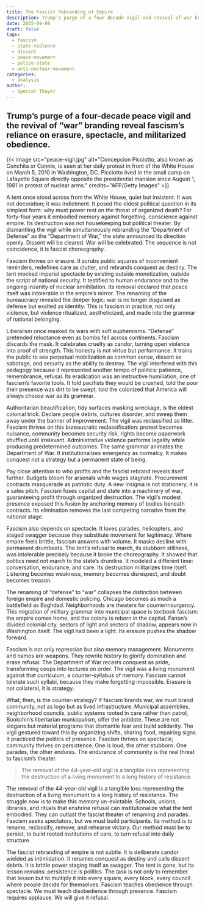```yaml
---
title: The Fascist Rebranding of Empire
description: Trump’s purge of a four decade vigil and revival of war branding reveal power’s need for erasure and spectacle.
date: 2025-09-08
draft: false
tags:
  - fascism
  - state-violence
  - dissent
  - peace-movement
  - police-state
  - anti-nuclear-movement
categories:
  - analysis
author:
  - Spencer Thayer
---
```

## Trump’s purge of a four-decade peace vigil and the revival of “war” branding reveal fascism’s reliance on erasure, spectacle, and militarized obedience.

{{< image src="peace-vigil.jpg" alt="Concepcion Picciotto, also known as Conchita or Connie, is seen at her daily protest in front of the White House on March 5, 2010 in Washington, DC. Picciotto lived in the small camp on Lafayette Square directly opposite the presidential mansion since August 1, 1981 in protest of nuclear arms."
credits="AFP/Getty Images" >}}

A tent once stood across from the White House, quiet but insistent. It was not decoration; it was indictment. It posed the oldest political question in its simplest form: why must power rest on the threat of organized death? For forty-four years it embodied memory against forgetting, conscience against empire. Its destruction was not housekeeping but political theater. By dismantling the vigil while simultaneously rebranding the “Department of Defense” as the “Department of War,” the state announced its direction openly. Dissent will be cleared. War will be celebrated. The sequence is not coincidence,  it is fascist choreography.

Fascism thrives on erasure. It scrubs public squares of inconvenient reminders, redefines care as clutter, and rebrands conquest as destiny. The tent mocked imperial spectacle by existing outside monetization, outside the script of national security. It testified to human endurance and to the ongoing insanity of nuclear annihilation. Its removal declared that peace itself was intolerable in the empire’s mirror. The renaming of the bureaucracy revealed the deeper logic: war is no longer disguised as defense but exalted as identity. This is fascism in practice, not only violence, but violence ritualized, aestheticized, and made into the grammar of national belonging.

Liberalism once masked its wars with soft euphemisms. “Defense” pretended reluctance even as bombs fell across continents. Fascism discards the mask. It celebrates cruelty as candor, turning open violence into proof of strength. This honesty is not virtue but performance. It trains the public to see perpetual mobilization as common sense, dissent as sabotage, and security as the ability to destroy. The vigil interfered with this pedagogy because it represented another tempo of politics: patience, remembrance, refusal. Its eradication was an instructive humiliation, one of fascism’s favorite tools. It told pacifists they would be crushed, told the poor their presence was dirt to be swept, told the colonized that America will always choose war as its grammar.

Authoritarian beautification, tidy surfaces masking wreckage, is the oldest colonial trick. Declare people debris, cultures disorder, and sweep them away under the banner of improvement. The vigil was reclassified as litter. Fascism thrives on this bureaucratic reclassification: protest becomes nuisance, community becomes security risk, rights become paperwork shuffled until irrelevant. Administrative violence performs legality while producing predetermined outcomes. The same grammar animates the Department of War. It institutionalizes emergency as normalcy. It makes conquest not a strategy but a permanent state of being.

Pay close attention to who profits and the fascist rebrand reveals itself further. Budgets bloom for arsenals while wages stagnate. Procurement contracts masquerade as patriotic duty. A new insignia is not stationery, it is a sales pitch. Fascism fuses capital and state into a machinery of war, guaranteeing profit through organized destruction. The vigil’s modest presence exposed this fusion by anchoring memory of bodies beneath contracts. Its elimination removes the last competing narrative from the national stage.

Fascism also depends on spectacle. It loves parades, helicopters, and staged swagger because they substitute movement for legitimacy. Where empire feels brittle, fascism answers with volume. It masks decline with permanent drumbeats. The tent’s refusal to march, its stubborn stillness, was intolerable precisely because it broke the choreography. It showed that politics need not march to the state’s drumline. It modeled a different time: conversation, endurance, and care. Its destruction militarizes time itself. Listening becomes weakness, memory becomes disrespect, and doubt becomes treason.

The renaming of “defense” to “war” collapses the distinction between foreign empire and domestic policing. Chicago becomes as much a battlefield as Baghdad. Neighborhoods are theaters for counterinsurgency. This migration of military grammar into municipal space is textbook fascism: the empire comes home, and the colony is reborn in the capital. Fanon’s divided colonial city, sectors of light and sectors of shadow, appears now in Washington itself. The vigil had been a light. Its erasure pushes the shadow forward.

Fascism is not only repression but also memory management. Monuments and names are weapons. They rewrite history to glorify domination and erase refusal. The Department of War recasts conquest as pride, transforming coups into lectures on order. The vigil was a living monument against that curriculum, a counter-syllabus of memory. Fascism cannot tolerate such syllabi, because they make forgetting impossible. Erasure is not collateral, it is strategy.

What, then, is the counter-strategy? If fascism brands war, we must brand community, not as logo but as lived infrastructure. Municipal assemblies, neighborhood councils, public systems rooted in care rather than patrol, Bookchin’s libertarian municipalism, offer the antidote. These are not slogans but material programs that dismantle fear and build solidarity. The vigil gestured toward this by organizing shifts, sharing food, repairing signs. It practiced the politics of presence. Fascism thrives on spectacle; community thrives on persistence. One is loud, the other stubborn. One parades, the other endures. The endurance of community is the real threat to fascism’s theater.

> The removal of the 44-year-old vigil is a tangible loss representing the destruction of a living monument to a long history of resistance.

The removal of the 44-year-old vigil is a tangible loss representing the destruction of a living monument to a long history of resistance. The struggle now is to make this memory un-evictable. Schools, unions, libraries, and rituals that enshrine refusal can institutionalize what the tent embodied. They can outlast the fascist theater of renaming and parades. Fascism seeks spectators, but we must build participants. Its method is to rename, reclassify, remove, and rehearse victory. Our method must be to persist, to build rooted institutions of care, to turn refusal into daily structure.

The fascist rebranding of empire is not subtle. It is deliberate candor wielded as intimidation. It renames conquest as destiny and calls dissent debris. It is brittle power staging itself as swagger. The tent is gone, but its lesson remains: persistence is politics. The task is not only to remember that lesson but to multiply it into every square, every block, every council where people decide for themselves. Fascism teaches obedience through spectacle. We must teach disobedience through presence. Fascism requires applause. We will give it refusal.